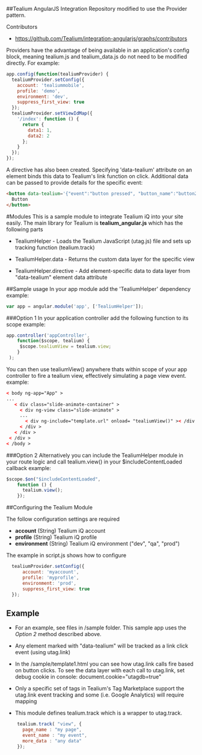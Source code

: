##Tealium AngularJS Integration
Repository modified to use the Provider pattern.

Contributors

- https://github.com/Tealium/integration-angularjs/graphs/contributors

Providers have the advantage of being available in an application's config block, meaning tealium.js and tealium\_data.js do not need to be modified directly. For example:
```javascript
app.config(function(tealiumProvider) {
  tealiumProvider.setConfig({
    account: 'tealiummobile',
    profile: 'demo',
    environment: 'dev',
    suppress_first_view: true
  });
  tealiumProvider.setViewIdMap({
    '/index': function () {
      return {
        data1: 1,
        data2: 2
      };
    }
  });
});
```

A directive has also been created.
Specifying 'data-tealium' attribute on an element binds this data to Tealium's link function on click.
Additional data can be passed to provide details for the specific event:
```html
<button data-tealium='{"event":"button pressed", "button_name":"button2"}'>
  Button
</button>
```

#Modules
This is a sample module to integrate Tealium iQ into your site easily. The main library for Tealium is **tealium_angular.js** which has the following parts

* TealiumHelper - Loads the Tealium JavaScript (utag.js) file and sets up tracking function (tealium.track)

* TealiumHelper.data - Returns the custom data layer for the specific view

* TealiumHelper.directive - Add element-specific data to data layer from "data-tealium" element data attribute 

##Sample usage
In your app module add the 'TealiumHelper' dependency example:
```javascript
var app = angular.module('app', ['TealiumHelper']);
```
###Option 1
In your application controller add the following function to its scope example:
```javascript
app.controller('appController',
    function($scope, tealium) {
     $scope.tealiumView = tealium.view;
    }
 );
```
You can then use tealiumView() anywhere thats within scope of your app controller to fire a tealium view, effectively simulating a page view event. example:
```html
< body ng-app="App" >
...
   < div class="slide-animate-container" >
     < div ng-view class="slide-animate" >
     ...
       < div ng-include="template.url" onload= "tealiumView()" >< /div >
     < /div >
   < /div >
 < /div >
< /body >
```
###Option 2
Alternatively you can include the TealiumHelper module in your route logic and call tealium.view() in your $includeContentLoaded callback example:
```javascript
$scope.$on("$includeContentLoaded",
    function () {
      tealium.view();
    });
```

##Configuring the Tealium Module

The follow configuration settings are required

- **account** (String) Tealium iQ account
- **profile** (String) Tealium iQ profile
- **environment** (String) Tealium iQ environment ("dev", "qa", "prod")

The example in script.js shows how to configure

```javascript
  tealiumProvider.setConfig({
      account: 'myaccount',
      profile: 'myprofile',
      environment: 'prod',
      suppress_first_view: true
  });
```

## Example

- For an example, see files in /sample folder.  This sample app uses the *Option 2* method described above.

- Any element marked with "data-tealium" will be tracked as a link click event (using utag.link)

- In the /sample/template1.html you can see how utag.link calls fire based on button clicks.  To see the data layer with each call to utag.link, set debug cookie in console: document.cookie="utagdb=true"

- Only a specific set of tags in Tealium's Tag Marketplace support the utag.link event tracking and some (i.e. Google Analytics) will require mapping

- This module defines tealium.track which is a wrapper to utag.track.

```javascript
    tealium.track( "view", {
      page_name : "my page",
      event_name : "my event",
      more_data : "any data"
    });
```

